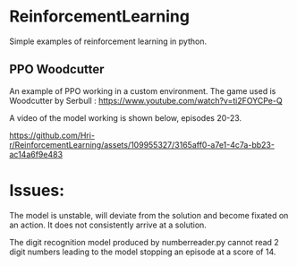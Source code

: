 # ReinforcementLearning

Simple examples of reinforcement learning in python.

## PPO Woodcutter

An example of PPO working in a custom environment. The game used is Woodcutter by Serbull : https://www.youtube.com/watch?v=ti2FOYCPe-Q

A video of the model working is shown below, episodes 20-23.

https://github.com/Hri-r/ReinforcementLearning/assets/109955327/3165aff0-a7e1-4c7a-bb23-ac14a6f9e483

# Issues: 

The model is unstable, will deviate from the solution and become fixated on an action. It does not consistently arrive at a solution.

The digit recognition model produced by numberreader.py cannot read 2 digit numbers leading to the model stopping an episode at a score of 14.


